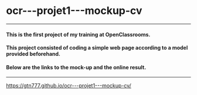 # ocr---projet1---mockup-cv
***
#### This is the first project of my training at OpenClassrooms.
#### This project consisted of coding a simple web page according to a model provided beforehand.
#### Below are the links to the mock-up and the online result.
***

https://gtn777.github.io/ocr---projet1---mockup-cv/
